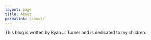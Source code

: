 ```yaml
---
layout: page
title: About
permalink: /about/
---
```

This blog is written by Ryan J. Turner and is dedicated to my children.
